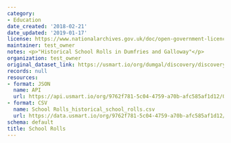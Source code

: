 ```yaml
---
category:
- Education
date_created: '2018-02-21'
date_updated: '2019-01-17'
license: https://www.nationalarchives.gov.uk/doc/open-government-licence/version/3/
maintainer: test_owner
notes: <p>"Historical School Rolls in Dumfries and Galloway"</p>
organization: test_owner
original_dataset_link: https://usmart.io/org/dumgal/discovery/discovery-view-detail/e48094b9-b9d6-4f50-8b19-8825f881ddff
records: null
resources:
- format: JSON
  name: API
  url: https://api.usmart.io/org/9762f781-5c04-4759-a70b-afc585af1d12/091b7162-6da4-4cc2-a0b8-4936cddbd4eb/1/urql
- format: CSV
  name: School Rolls_historical_school_rolls.csv
  url: https://data.usmart.io/org/9762f781-5c04-4759-a70b-afc585af1d12/resource?resourceGUID=41f05d21-058e-4475-b406-e5a6b61edbca
schema: default
title: School Rolls
---
```

